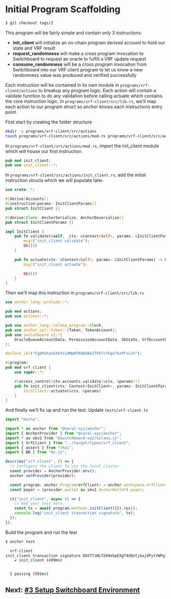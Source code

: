 # Initial Program Scaffolding

```bash
$ git checkout tags/2
```

This program will be fairly simple and contain only 3 instructions:

- **init_client** will initialize an on-chain program derived account to hold
  our state and VRF result
- **request_randomness** will make a cross program invocation to Switchboard to
  request an oracle to fulfill a VRF update request
- **consume_randomness** will be a cross program invocation from Switchboard
  into our VRF client program to let us know a new randomness value was produced
  and verified successfully

Each instruction will be contained in its own module in
`programs/vrf-client/actions` to breakup any program logic. Each action will
contain a validate function to do any validation before calling actuate which
contains the core instruction logic. In `programs/vrf-client/src/lib.rs`, we'll
map each action to our program struct so anchor knows each instructions entry
point.

First start by creating the folder structure

```bash
mkdir -p programs/vrf-client/src/actions
touch programs/vrf-client/src/actions/mod.rs programs/vrf-client/src/actions/init_client.rs
```

In `programs/vrf-client/src/actions/mod.rs`, import the init_client module which
will house our first instruction.

```rust
pub mod init_client;
pub use init_client::*;
```

In `programs/vrf-client/src/actions/init_client.rs`, add the initial instruction
structs which we will populate later.

```rust
use crate::*;

#[derive(Accounts)]
#[instruction(params: InitClientParams)]
pub struct InitClient {}

#[derive(Clone, AnchorSerialize, AnchorDeserialize)]
pub struct InitClientParams {}

impl InitClient {
    pub fn validate(&self, _ctx: &Context<Self>, params: &InitClientParams) -> Result<()> {
        msg!("init_client validate");
        Ok(())
    }

    pub fn actuate(ctx: &Context<Self>, params: &InitClientParams) -> Result<()> {
        msg!("init_client actuate");

        Ok(())
    }
}
```

Then we'll map this instruction in `programs/vrf-client/src/lib.rs`

```rust
use anchor_lang::prelude::*;

pub mod actions;
pub use actions::*;

pub use anchor_lang::solana_program::clock;
pub use anchor_spl::token::{Token, TokenAccount};
pub use switchboard_v2::{
    OracleQueueAccountData, PermissionAccountData, SbState, VrfAccountData, VrfRequestRandomness,
};

declare_id!("Fg6PaFpoGXkYsidMpWTK6W2BeZ7FEfcYkg476zPFsLnS");

#[program]
pub mod vrf_client {
    use super::*;

    #[access_control(ctx.accounts.validate(&ctx, &params))]
    pub fn init_client(ctx: Context<InitClient>, params: InitClientParams) -> Result<()> {
        InitClient::actuate(&ctx, &params)
    }
}
```

And finally we'll fix up and run the test. Update `tests/vrf-client.ts`

```typescript
import "mocha";

import * as anchor from "@coral-xyz/anchor";
import { AnchorProvider } from "@coral-xyz/anchor";
import * as sbv2 from "@switchboard-xyz/solana.js";
import { VrfClient } from "../target/types/vrf_client";
import { assert } from "chai";
import { BN } from "bn.js";

describe("vrf-client", () => {
  // Configure the client to use the local cluster.
  const provider = AnchorProvider.env();
  anchor.setProvider(provider);

  const program: anchor.Program<VrfClient> = anchor.workspace.VrfClient;
  const payer = (provider.wallet as sbv2.AnchorWallet).payer;

  it("init_client", async () => {
    // Add your test here.
    const tx = await program.methods.initClient({}).rpc();
    console.log("init_client transaction signature", tx);
  });
});
```

Build the program and run the test

```bash
$ anchor test

  vrf-client
init_client transaction signature Db5TfiWLT269ehpEXgT4dQntjGxj4PytYWPg1XCANcDGqseedGmqq4S5xkQ3RWkHx1FsdmpxSP1p5HKUYomiqAJ
    ✔ init_client (499ms)


  1 passing (501ms)
```

## Next: [#3 Setup Switchboard Environment](./3_setup_switchboard_environment.md)
